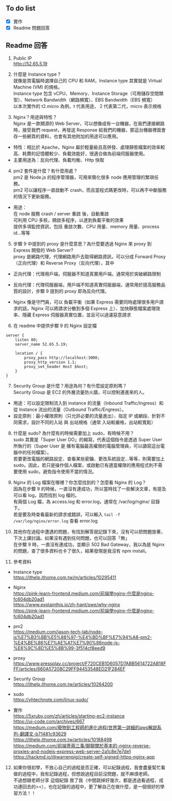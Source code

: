 ## To do list
- [x] 實作
- [x] Readme 問題回答

##  Readme 回答
1. Public IP  
http://52.65.5.19

2. 什麼是 Instance type ?  
就像是買電腦時選擇自己的 CPU 和 RAM，Instance type 其實就是 Virtual Machine (VM) 的規格。  
Instance type 包含 vCPU、Memory、Instance Storage（可用儲存空間類型）、Network Bandwidth（網路頻寬）、EBS Bandwidth（EBS 頻寬）  
以本次實作的 t2.micro 為例，t 代表用途， 2 代表第二代，micro 表示規格

3. Nginx？用途與特性？  
Nginx 是一款開源的 Web Server，可以想像成有一台機器，在我們連接網路時，接受我們 request，再發送 Response 給我們的機器，那這台機器裡面會存一些網頁的資料，也會有其他附加的用途可以應用。  
- 特性：相比於 Apache，Nginx 屬於輕量級且高併發、處理靜態檔案的效率較高、耗費的記憶體較少、負載效能好，很適合做為前端伺服器使用。  
- 主要用途為：反向代理、負載均衡、Http 快取

4. pm2 套件是什麼？有什麼用處？  
pm2 是 Node.js 的程序管理器，可用來簡化很多 node 應用管理的繁瑣任務。  
pm2 可以讓程序一直啟動不 crash，而且當程式碼更改時，可以再不中斷服務的情況下更新服務。  
- 用途：  
在 node 服務 crash / server 重啟 後，自動重啟  
可利用 CPU 多核，開啟多程序，以達到負載平衡的效果  
提供多項監控資訊，包括 重啟次數、CPU 用量、memory 用量、process id...等等  

5. 步驟 9 中提到的 proxy 是什麼意思？為什麼要透過 Nginx 來 proxy 到 Express 開發的 Web Server?  
proxy 是網路代理，代理網路用戶去取得網路資訊，可以分成 Forward Proxy（正向代理）和 Reverse Proxy（反向代理），其中  
- 正向代理：代理用戶端，伺服器不知道真實用戶端，通常用於突破網路限制
- 反向代理：代理伺服器端，用戶端不知道真實伺服器端，通常用於提高服務品質的設計，步驟 9 提到的 proxy 即為反向代理。  
  
- Nginx 像是守門員，可以 負載平衡（如果 Express 需要同時處理很多用戶請求的話，Nginx 可以將請求分散到多個 Express 上）、加快靜態檔案處理效率、隱藏 Express 伺服器真實位置，並且可以過濾惡意請求  

6. 在 readme 中提供步驟 9 的 Nginx 設定檔  
```
server {
    listen 80;
    server_name 52.65.5.19;
    
    location / {
        proxy_pass http://localhost:3000;
        proxy_http_version 1.1;
        proxy_set_header Host $host;
    }
}
```

7. Security Group 是什麼？用途為何？有什麼設定原則嗎？  
Security Group 是 EC2 的外層流量防火牆，可以控制連進來的人。  
- 用途：可以設定限制流入到 instance 的流量（Inbound Traffic/Ingress）和 從 Instance 流出的流量（Outbound Traffic/Engress）。  
- 設定原則：最小權限原則（只允許必要的流量進出）、指定 IP 或網段、針對不同需求，設計不同的入站 與 出站規格（通常 入站較嚴格，出站較寬鬆）

8. 什麼是 sudo? 為什麼有的時候需要加上 sudo，有時候不用？  
sudo 其實是「Super User DO」的縮寫，代表這個指令是透過 Super User 所執行的（Super User 是 擁有電腦最高權限的電腦管理員，可以讀寫這台電腦中的任何檔案）。  
若要更改電腦的網路設定、查看某些密鑰、更改系統設定...等等，則需要加上 sudo。因此，若只是操作個人檔案，或啟動已有適當權限的應用程式則不需要使用 sudo，避免指令使用不當的情況。  

9. Nginx 的 Log 檔案在哪裡？你怎麼找到的？怎麼看 Nginx 的 Log？  
因為在步驟 9 的時候，一直沒有連成功，所以當時找了一些解決文章，有提及可以看 log，因而找到 log 檔的。  
有兩個 Log 檔，為 access.log 和 error.log，通常在 /var/log/nginx/ 目錄下。  
若是要及時查看最新的請求或錯誤，可以輸入 ```tail -f /var/log/nginx/error.log``` 查看 error.log

10. 其他你在過程中遭遇的問題，有找到解答就記錄下來，沒有可以把問題放著，下次上課討論。如果沒有遇到任何問題，也可以回答「無」  
在步驟 9 時，一直沒有連成功，並顯示 502 Bad Gateway，我以為是 Nginx 的問題，查了很多資料也卡了很久，結果發現是我沒有 npm install。


11. 參考資料
- Instance type  
https://ithelp.ithome.com.tw/m/articles/10295411

- Nginx  
https://pink-learn-frontend.medium.com/前端學nginx-什麼是nginx-fc604db20ad1  
https://www.explainthis.io/zh-hant/swe/why-nginx  
https://pink-learn-frontend.medium.com/前端學nginx-什麼是nginx-fc604db20ad1  

- pm2  
https://medium.com/jason-tech-lab/node-js%E7%B3%BB%E5%88%97-%E4%BD%BF%E7%94%A8-pm2-%E4%BE%86%E7%AE%A1%E7%90%86node-js-%E6%9C%8D%E5%8B%99-3f514cf8eed9

- proxy  
https://www.pressplay.cc/project/F720CEB1D6057D7ABB5614722AB18FFF/articles/660A57208C29FF94453548ED21F284EF  

- Security Group  
https://ithelp.ithome.com.tw/articles/10264200  

- sudo  
https://yhtechnote.com/linux-sudo/  

- 實作  
https://5xruby.com/zh/articles/starting-ec2-instance  
https://ui-code.com/archives/667  
https://medium.com/廢物到工程師的進化過程/世界第一詳細的aws解説系列-翻譯文-b71481c93629  
https://ithelp.ithome.com.tw/articles/10188498  
https://medium.com/前端壹兩三事/聊聊關於基本的-nginx-reverse-proxies-and-nodejs-express-web-server-2a1c8e7e7de1  
https://hackmd.io/@warrenpig/create-self-signed-https-nginx-app  

12. 如果你很初學，不放心自己的過程是否正確，可以紀錄過程，我會盡量幫忙看  
做的過程中，我有記錄過程，但想說過程目前沒問題，就不麻煩老師。  
不過想跟老師分享 這個紀錄 救了我（中間跳掉好幾次，都是透過看過程，成功連回去的><），也在記錄的過程中，更了解自己在做什麼，是一個很好的學習方法！！